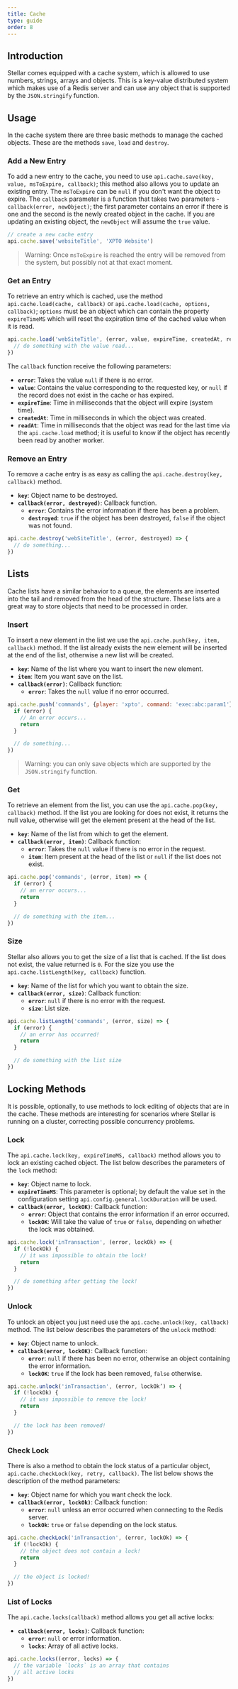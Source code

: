 ```yaml
---
title: Cache
type: guide
order: 8
---
```


## Introduction

Stellar comes equipped with a cache system, which is allowed to use numbers, strings, arrays and objects. This is a key-value distributed system which makes use of a Redis server and can use any object that is supported by the `JSON.stringify` function.

## Usage

In the cache system there are three basic methods to manage the cached objects. These are the methods `save`, `load` and `destroy`.

### Add a New Entry

To add a new entry to the cache, you need to use `api.cache.save(key, value, msToExpire, callback)`; this method also allows you to update an existing entry. The `msToExpire` can be `null` if you don't want the object to expire. The `callback` parameter is a function that takes two parameters - `callback(error, newObject)`; the first parameter contains an error if there is one and the second is the newly created object in the cache. If you are updating an existing object, the `newObject` will assume the `true` value.

```javascript
// create a new cache entry
api.cache.save('websiteTitle', 'XPTO Website')
```

> Warning: Once `msToExpire` is reached the entry will be removed from the system, but possibly not at that exact moment.

### Get an Entry

To retrieve an entry which is cached, use the method `api.cache.load(cache, callback)` or `api.cache.load(cache, options, callback)`; `options` must be an object which can contain the property `expireTimeMS` which will reset the expiration time of the cached value when it is read.

```javascript
api.cache.load('webSiteTitle', (error, value, expireTime, createdAt, readAt) => {
  // do something with the value read...
})
```

The `callback` function receive the following parameters:

- **`error`**: Takes the value `null` if there is no error.
- **`value`**: Contains the value corresponding to the requested key, or `null` if the record does not exist in the cache or has expired.
- **`expireTime`**: Time in milliseconds that the object will expire (system time).
- **`createdAt`**: Time in milliseconds in which the object was created.
- **`readAt`**: Time in milliseconds that the object was read for the last time via the `api.cache.load` method; it is useful to know if the object has recently been read by another worker.

### Remove an Entry

To remove a cache entry is as easy as calling the `api.cache.destroy(key, callback)` method.

- **`key`**: Object name to be destroyed.
- **`callback(error, destroyed)`**: Callback function.
  - **`error`**: Contains the error information if there has been a problem.
  - **`destroyed`**: `true` if the object has been destroyed, `false` if the object was not found.


```javascript
api.cache.destroy('webSiteTitle', (error, destroyed) => {
  // do something...
})
```

## Lists

Cache lists have a similar behavior to a queue, the elements are inserted into the tail and removed from the head of the structure. These lists are a great way to store objects that need to be processed in order.

### Insert

To insert a new element in the list we use the `api.cache.push(key, item, callback)` method. If the list already exists the new element will be inserted at the end of the list, otherwise a new list will be created.

- **`key`**: Name of the list where you want to insert the new element.
- **`item`**: Item you want save on the list.
- **`callback(error)`**: Callback function:
  - **`error`**: Takes the `null` value if no error occurred.

```javascript
api.cache.push('commands', {player: 'xpto', command: 'exec:abc:param1'}, error => {
  if (error) {
    // An error occurs...
    return
  }

  // do something...
})
```
> Warning: you can only save objects which are supported by the `JSON.stringify` function.

### Get

To retrieve an element from the list, you can use the `api.cache.pop(key, callback)` method. If the list you are looking for does not exist, it returns the null value, otherwise will get the element present at the head of the list.

- **`key`**: Name of the list from which to get the element.
- **`callback(error, item)`**: Callback function:
  - **`error`**: Takes the `null` value if there is no error in the request.
  - **`item`**: Item present at the head of the list or `null` if the list does not exist.

```javascript
api.cache.pop('commands', (error, item) => {
  if (error) {
    // an error occurs...
    return
  }

  // do something with the item...
})
```

### Size

Stellar also allows you to get the size of a list that is cached. If the list does not exist, the value returned is `0`. For the size you use the `api.cache.listLength(key, callback)` function.

- **`key`**: Name of the list for which you want to obtain the size.
- **`callback(error, size)`**: Callback function:
  - **`error`**: `null` if there is no error with the request.
  - **`size`**: List size.

```javascript
api.cache.listLength('commands', (error, size) => {
  if (error) {
    // an error has occurred!
    return
  }

  // do something with the list size
})
```

## Locking Methods

It is possible, optionally, to use methods to lock editing of objects that are in the cache. These methods are interesting for scenarios where Stellar is running on a cluster, correcting possible concurrency problems.

### Lock

The `api.cache.lock(key, expireTimeMS, callback)` method allows you to lock an existing cached object. The list below describes the parameters of the `lock` method:

- **`key`**: Object name to lock.
- **`expireTimeMS`**: This parameter is optional; by default the value set in the configuration setting `api.config.general.lockDuration` will be used.
- **`callback(error, lockOK)`**: Callback function:
  - **`error`**: Object that contains the error information if an error occurred.
  - **`lockOK`**: Will take the value of `true` or `false`, depending on whether the lock was obtained.

```javascript
api.cache.lock('inTransaction', (error, lockOk) => {
  if (!lockOk) {
    // it was impossible to obtain the lock!
    return
  }

  // do something after getting the lock!
})
```

### Unlock

To unlock an object you just need use the `api.cache.unlock(key, callback)` method. The list below describes the parameters of the `unlock` method:

* **`key`**: Object name to unlock.
* **`callback(error, lockOK)`**: Callback function:
  * **`error`**: `null` if there has been no error, otherwise an object containing the error information.
  * **`lockOK`**: `true` if the lock has been removed, `false` otherwise.

```javascript
api.cache.unlock('inTransaction', (error, lockOk’) => {
  if (!lockOk) {
    // it was impossible to remove the lock!
    return
  }

  // the lock has been removed!
})
```

### Check Lock

There is also a method to obtain the lock status of a particular object, `api.cache.checkLock(key, retry, callback)`. The list below shows the description of the method parameters:

* **`key`**: Object name for which you want check the lock.
* **`callback(error, lockOk)`**: Callback function:
  * **`error`**: `null` unless an error occurred when connecting to the Redis server.
  * **`lockOk`**: `true` or `false` depending on the lock status.

```javascript
api.cache.checkLock('inTransaction', (error, lockOk) => {
  if (!lockOk) {
    // the object does not contain a lock!
    return
  }

  // the object is locked!
})
```

### List of Locks

The `api.cache.locks(callback)` method allows you get all active locks:

* **`callback(error, locks)`**: Callback function:
  * **`error`**: `null` or error information.
  * **`locks`**: Array of all active locks.

```javascript
api.cache.locks((error, locks) => {
  // the variable `locks` is an array that contains
  // all active locks
})
```
